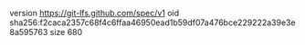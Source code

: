 version https://git-lfs.github.com/spec/v1
oid sha256:f2caca2357c68f4c6ffaa46950ead1b59df07a476bce229222a39e3e8a595763
size 680
